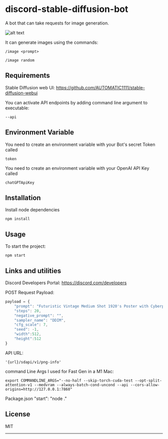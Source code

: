 # discord-stable-diffusion-bot
A bot that can take requests for image generation.

![alt text](https://i.imgur.com/3ABpEvZ.jpg)

It can generate images using the commands:

```
/image <prompt>
```
```
/image random
```

## Requirements

Stable Diffusion web UI:
https://github.com/AUTOMATIC1111/stable-diffusion-webui

You can activate API endpoints by adding command line argument to executable:
```
--api
```
## Environment Variable

You need to create an environment variable with your Bot's secret Token called
```
token
```

You need to create an environment variable with your OpenAI API Key called
```
chatGPTApiKey
```

## Installation

Install node dependencies
```
npm install
```

## Usage

To start the project:
```
npm start
```

## Links and utilities

Discord Developers Portal:
https://discord.com/developers

POST Request Payload:
```javascript
payload = {
    "prompt": "Futuristic Vintage Medium Shot 1920's Poster with Cyberpunk, ovni,  tron biker with helmet bike, black in color, with a cyberpunk city background, futuristic lighting, cinematic lighting, cozy lighting, 8k, cinematic poster vintage 1800s",
    "steps": 20,
    "negative_prompt": "",
    "sampler_name": "DDIM",
    "cfg_scale": 7,
    "seed": -1,
    "width":512,
    "height":512
}
```

API URL:
```
'{url}/sdapi/v1/png-info'
```

command Line Args I used for Fast Gen in a M1 Mac:
```
export COMMANDLINE_ARGS="--no-half --skip-torch-cuda-test --opt-split-attention-v1 --medvram --always-batch-cond-uncond --api --cors-allow-origins=http://127.0.0.1:7860"
```
Package.json
"start": "node ."

## License

MIT

---
